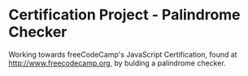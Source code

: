 # Certification Project - Palindrome Checker
Working towards freeCodeCamp's JavaScript Certification, found at http://www.freecodecamp.org, by bulding a palindrome checker.